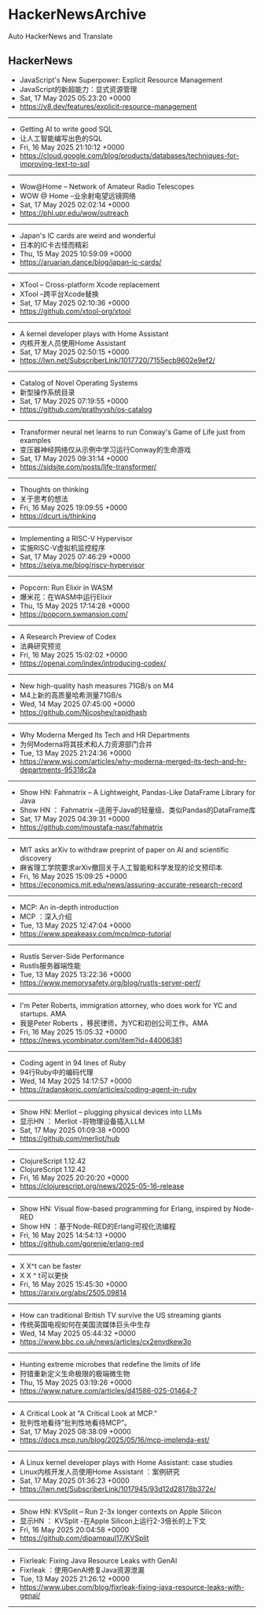 # HackerNewsArchive
Auto HackerNews and Translate

## HackerNews
* JavaScript's New Superpower: Explicit Resource Management
* JavaScript的新超能力：显式资源管理
* Sat, 17 May 2025 05:23:20 +0000
* https://v8.dev/features/explicit-resource-management
----
* Getting AI to write good SQL
* 让人工智能编写出色的SQL
* Fri, 16 May 2025 21:10:12 +0000
* https://cloud.google.com/blog/products/databases/techniques-for-improving-text-to-sql
----
* Wow@Home – Network of Amateur Radio Telescopes
* WOW @ Home –业余射电望远镜网络
* Sat, 17 May 2025 02:02:14 +0000
* https://phl.upr.edu/wow/outreach
----
* Japan's IC cards are weird and wonderful
* 日本的IC卡古怪而精彩
* Thu, 15 May 2025 10:59:09 +0000
* https://aruarian.dance/blog/japan-ic-cards/
----
* XTool – Cross-platform Xcode replacement
* XTool –跨平台Xcode替换
* Sat, 17 May 2025 02:10:36 +0000
* https://github.com/xtool-org/xtool
----
* A kernel developer plays with Home Assistant
* 内核开发人员使用Home Assistant
* Sat, 17 May 2025 02:50:15 +0000
* https://lwn.net/SubscriberLink/1017720/7155ecb9602e9ef2/
----
* Catalog of Novel Operating Systems
* 新型操作系统目录
* Sat, 17 May 2025 07:19:55 +0000
* https://github.com/prathyvsh/os-catalog
----
* Transformer neural net learns to run Conway's Game of Life just from examples
* 变压器神经网络仅从示例中学习运行Conway的生命游戏
* Sat, 17 May 2025 09:31:14 +0000
* https://sidsite.com/posts/life-transformer/
----
* Thoughts on thinking
* 关于思考的想法
* Fri, 16 May 2025 19:09:55 +0000
* https://dcurt.is/thinking
----
* Implementing a RISC-V Hypervisor
* 实施RISC-V虚拟机监控程序
* Sat, 17 May 2025 07:46:29 +0000
* https://seiya.me/blog/riscv-hypervisor
----
* Popcorn: Run Elixir in WASM
* 爆米花：在WASM中运行Elixir
* Thu, 15 May 2025 17:14:28 +0000
* https://popcorn.swmansion.com/
----
* A Research Preview of Codex
* 法典研究预览
* Fri, 16 May 2025 15:02:02 +0000
* https://openai.com/index/introducing-codex/
----
* New high-quality hash measures 71GB/s on M4
* M4上新的高质量哈希测量71GB/s
* Wed, 14 May 2025 07:45:00 +0000
* https://github.com/Nicoshev/rapidhash
----
* Why Moderna Merged Its Tech and HR Departments
* 为何Moderna将其技术和人力资源部门合并
* Tue, 13 May 2025 21:24:36 +0000
* https://www.wsj.com/articles/why-moderna-merged-its-tech-and-hr-departments-95318c2a
----
* Show HN: Fahmatrix – A Lightweight, Pandas-Like DataFrame Library for Java
* Show HN ： Fahmatrix –适用于Java的轻量级、类似Pandas的DataFrame库
* Sat, 17 May 2025 04:39:31 +0000
* https://github.com/moustafa-nasr/fahmatrix
----
* MIT asks arXiv to withdraw preprint of paper on AI and scientific discovery
* 麻省理工学院要求arXiv撤回关于人工智能和科学发现的论文预印本
* Fri, 16 May 2025 15:09:25 +0000
* https://economics.mit.edu/news/assuring-accurate-research-record
----
* MCP: An in-depth introduction
* MCP ：深入介绍
* Tue, 13 May 2025 12:47:04 +0000
* https://www.speakeasy.com/mcp/mcp-tutorial
----
* Rustls Server-Side Performance
* Rustls服务器端性能
* Tue, 13 May 2025 13:22:36 +0000
* https://www.memorysafety.org/blog/rustls-server-perf/
----
* I'm Peter Roberts, immigration attorney, who does work for YC and startups. AMA
* 我是Peter Roberts ，移民律师，为YC和初创公司工作。AMA
* Fri, 16 May 2025 15:05:32 +0000
* https://news.ycombinator.com/item?id=44006381
----
* Coding agent in 94 lines of Ruby
* 94行Ruby中的编码代理
* Wed, 14 May 2025 14:17:57 +0000
* https://radanskoric.com/articles/coding-agent-in-ruby
----
* Show HN: Merliot – plugging physical devices into LLMs
* 显示HN ： Merliot -将物理设备插入LLM
* Sat, 17 May 2025 01:09:38 +0000
* https://github.com/merliot/hub
----
* ClojureScript 1.12.42
* ClojureScript 1.12.42
* Fri, 16 May 2025 20:20:20 +0000
* https://clojurescript.org/news/2025-05-16-release
----
* Show HN: Visual flow-based programming for Erlang, inspired by Node-RED
* Show HN ：基于Node-RED的Erlang可视化流编程
* Fri, 16 May 2025 14:54:13 +0000
* https://github.com/gorenje/erlang-red
----
* X X^t can be faster
* X X ^ t可以更快
* Fri, 16 May 2025 15:45:30 +0000
* https://arxiv.org/abs/2505.09814
----
* How can traditional British TV survive the US streaming giants
* 传统英国电视如何在美国流媒体巨头中生存
* Wed, 14 May 2025 05:44:32 +0000
* https://www.bbc.co.uk/news/articles/cx2enydkew3o
----
* Hunting extreme microbes that redefine the limits of life
* 狩猎重新定义生命极限的极端微生物
* Thu, 15 May 2025 03:19:26 +0000
* https://www.nature.com/articles/d41586-025-01464-7
----
* A Critical Look at "A Critical Look at MCP."
* 批判性地看待“批判性地看待MCP”。
* Sat, 17 May 2025 08:38:09 +0000
* https://docs.mcp.run/blog/2025/05/16/mcp-implenda-est/
----
* A Linux kernel developer plays with Home Assistant: case studies
* Linux内核开发人员使用Home Assistant ：案例研究
* Sat, 17 May 2025 01:36:23 +0000
* https://lwn.net/SubscriberLink/1017945/93d12d28178b372e/
----
* Show HN: KVSplit – Run 2-3x longer contexts on Apple Silicon
* 显示HN ： KVSplit -在Apple Silicon上运行2-3倍长的上下文
* Fri, 16 May 2025 20:04:58 +0000
* https://github.com/dipampaul17/KVSplit
----
* Fixrleak: Fixing Java Resource Leaks with GenAI
* Fixrleak ：使用GenAI修复Java资源泄漏
* Tue, 13 May 2025 21:26:12 +0000
* https://www.uber.com/blog/fixrleak-fixing-java-resource-leaks-with-genai/
----

